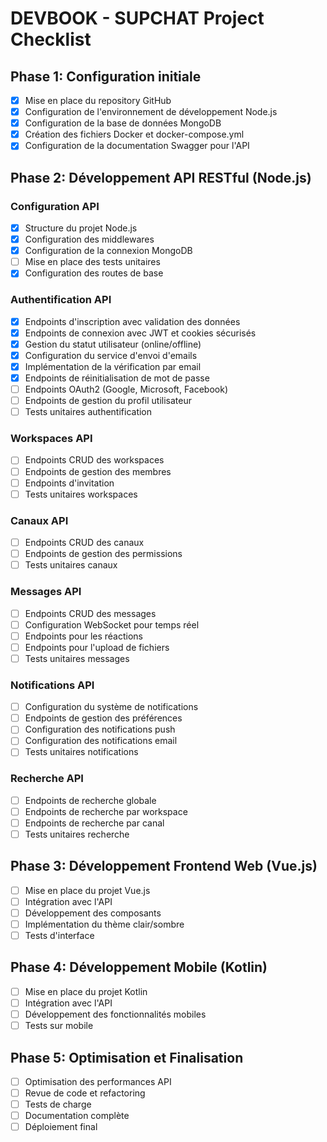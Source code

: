 # DEVBOOK - SUPCHAT Project Checklist

## Phase 1: Configuration initiale
- [x] Mise en place du repository GitHub
- [x] Configuration de l'environnement de développement Node.js
- [x] Configuration de la base de données MongoDB
- [x] Création des fichiers Docker et docker-compose.yml
- [x] Configuration de la documentation Swagger pour l'API

## Phase 2: Développement API RESTful (Node.js)
### Configuration API
- [x] Structure du projet Node.js
- [x] Configuration des middlewares
- [x] Configuration de la connexion MongoDB
- [ ] Mise en place des tests unitaires
- [x] Configuration des routes de base

### Authentification API
- [x] Endpoints d'inscription avec validation des données
- [x] Endpoints de connexion avec JWT et cookies sécurisés
- [x] Gestion du statut utilisateur (online/offline)
- [x] Configuration du service d'envoi d'emails
- [x] Implémentation de la vérification par email
- [x] Endpoints de réinitialisation de mot de passe
- [ ] Endpoints OAuth2 (Google, Microsoft, Facebook)
- [ ] Endpoints de gestion du profil utilisateur
- [ ] Tests unitaires authentification

### Workspaces API
- [ ] Endpoints CRUD des workspaces
- [ ] Endpoints de gestion des membres
- [ ] Endpoints d'invitation
- [ ] Tests unitaires workspaces

### Canaux API
- [ ] Endpoints CRUD des canaux
- [ ] Endpoints de gestion des permissions
- [ ] Tests unitaires canaux

### Messages API
- [ ] Endpoints CRUD des messages
- [ ] Configuration WebSocket pour temps réel
- [ ] Endpoints pour les réactions
- [ ] Endpoints pour l'upload de fichiers
- [ ] Tests unitaires messages

### Notifications API
- [ ] Configuration du système de notifications
- [ ] Endpoints de gestion des préférences
- [ ] Configuration des notifications push
- [ ] Configuration des notifications email
- [ ] Tests unitaires notifications

### Recherche API
- [ ] Endpoints de recherche globale
- [ ] Endpoints de recherche par workspace
- [ ] Endpoints de recherche par canal
- [ ] Tests unitaires recherche

## Phase 3: Développement Frontend Web (Vue.js)
- [ ] Mise en place du projet Vue.js
- [ ] Intégration avec l'API
- [ ] Développement des composants
- [ ] Implémentation du thème clair/sombre
- [ ] Tests d'interface

## Phase 4: Développement Mobile (Kotlin)
- [ ] Mise en place du projet Kotlin
- [ ] Intégration avec l'API
- [ ] Développement des fonctionnalités mobiles
- [ ] Tests sur mobile

## Phase 5: Optimisation et Finalisation
- [ ] Optimisation des performances API
- [ ] Revue de code et refactoring
- [ ] Tests de charge
- [ ] Documentation complète
- [ ] Déploiement final
